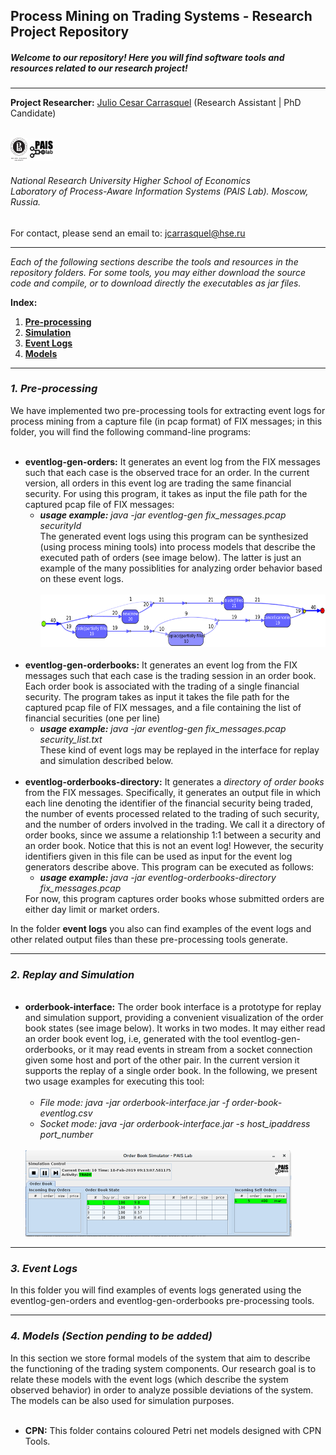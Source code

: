 <!DOCTYPE html>
<html>
<head>
<meta charset="UTF-8">
</head>
<body>
<h2>Process Mining on Trading Systems - Research Project Repository</h2>
<h5><i>Welcome to our repository! Here you will find software tools and resources related to our research project!</i></h5>
<hr>
<b>Project Researcher:</b> <a href="https://www.hse.ru/en/staff/jcarrasquel">Julio Cesar Carrasquel</a> (Research Assistant | PhD Candidate)<br>
<br>
<p><img src="https://raw.githubusercontent.com/jcarrasquel/pais-trading-systems/master-2/misc/logo-hse.png" alt="PAIS" width="27" height="37"> <img src="https://raw.githubusercontent.com/jcarrasquel/pais-trading-systems/master-2/misc/logo-pais.png" alt="PAIS" width="37" height="37"></p>
<p><h6>National Research University Higher School of Economics<br>
Laboratory of Process-Aware Information Systems (PAIS Lab). Moscow, Russia.</h6></p>
For contact, please send an email to: <a href = "mailto: jcarrasquel@hse.ru">jcarrasquel@hse.ru</a>
<hr>
<i>Each of the following sections describe the tools and resources in the repository folders.</i> 
<i>For some tools, you may either download the source code and compile, or to download directly the executables as jar files.</i><br>

<b>Index:</b><br>
<ol>
  <li><a href="#pre-processing"><b>Pre-processing</b><a></li>
  <li><a href="#simulation"><b>Simulation</b><a></li>
  <li><a href="#event_logs"><b>Event Logs</b><a></li>
  <li><a href="#models"><b>Models</b><a></li>
</ol>
<hr>
<h3 name="pre-processing"><i>1. Pre-processing</i></h3>
We have implemented two pre-processing tools for extracting event logs for process mining from a capture file (in pcap format) of FIX messages; in this folder, you will find the following command-line programs:<br>
<ul>
  <br>
  <li><b>eventlog-gen-orders:</b> It generates an event log from the FIX messages such that each case is the observed trace for an order. In the current version, all orders in this event log are trading the same financial security. For using this program, it takes as input the file path for the captured pcap file of FIX messages:<br>
   <ul><li> <i><b>usage example:</b> java -jar eventlog-gen fix_messages.pcap securityId </i><br> The generated event logs using this program can be synthesized (using process mining tools) into process models that describe the executed path of orders (see image below). The latter is just an example of the many possiblities for analyzing order behavior based on these event logs.<br><br>
    <img alt="order_trace" src="https://raw.githubusercontent.com/jcarrasquel/pais-trading-systems/master-2/misc/researchpage_order_trace.png" width="594" height="84"></li> </ul></li> <br>
  
  <li><b>eventlog-gen-orderbooks:</b> It generates an event log from the FIX messages such that each case is the trading session in an order book. Each order book is associated with the trading of a single financial security. The program takes as input it takes the file path for the captured pcap file of FIX messages, and a file containing the list of financial securities (one per line)<br>
     <ul><li><i><b>usage example:</b> java -jar eventlog-gen fix_messages.pcap security_list.txt </i><br>These kind of event logs may be replayed in the interface for replay and simulation described below.   </li> </ul>                                                                                           </li>
    <br>
  <li><b>eventlog-orderbooks-directory:</b> It generates a <i>directory of order books</i> from the FIX messages. Specifically, it generates an output file in which each line denoting the identifier of the financial security being traded, the number of events processed related to the trading of such security, and the number of orders involved in the trading. We call it a directory of order books, since we assume a relationship 1:1 between a security and an order book. Notice that this is not an event log! However, the security identifiers given in this file can be used as input for the event log generators describe above. This program can be executed as follows:<br>
     <ul><li><i><b>usage example:</b> java -jar eventlog-orderbooks-directory fix_messages.pcap</i></li> </ul></li>
    For now, this program captures order books whose submitted orders are either day limit or market orders.<br>
</ul>
  
In the folder <b>event logs</b> you also can find examples of the event logs and other related output files than these pre-processing tools generate.

<hr>
<h3 name="simulation"><i>2. Replay and Simulation</i></h3>
<ul>
  <br>
  <li> <b>orderbook-interface:</b> The order book interface is a prototype for replay and simulation support, providing a convenient visualization of the order book states (see image below). It works in two modes. It may either read an order book event log, i.e, generated with the tool eventlog-gen-orderbooks, or it may read events in stream from a socket connection given some host and port of the other pair. In the current version it supports the replay of a single order book. In the following, we present two usage examples for executing this tool:<br>
    <br>
    <ul>
      <li><i>File mode: java -jar orderbook-interface.jar -f order-book-eventlog.csv </i></li>
      <li><i>Socket mode: java -jar orderbook-interface.jar -s host_ipaddress port_number </i></li>
    </ul><br>
  <img alt="interface_prototype" src="https://raw.githubusercontent.com/jcarrasquel/pais-trading-systems/master-2/misc/researchpage_interface_prototype.png" width="426" height="138">
  </li>
</ul>
<hr>
<h3 name="event_logs"><i>3. Event Logs</i></h3>
In this folder you will find examples of events logs generated using the eventlog-gen-orders and eventlog-gen-orderbooks pre-processing tools.
<hr>
<h3 name="models"><i>4. Models (Section pending to be added)</i></h3>
In this section we store formal models of the system that aim to describe the functioning of the trading system components. Our research goal is to relate these models with the event logs (which describe the system observed behavior) in order to analyze possible deviations of the system. The models can be also used for simulation purposes.
<ul>
  <br>
  <li> <b>CPN:</b> This folder contains coloured Petri net models designed with CPN Tools. 
</ul>
</body>
</html>
